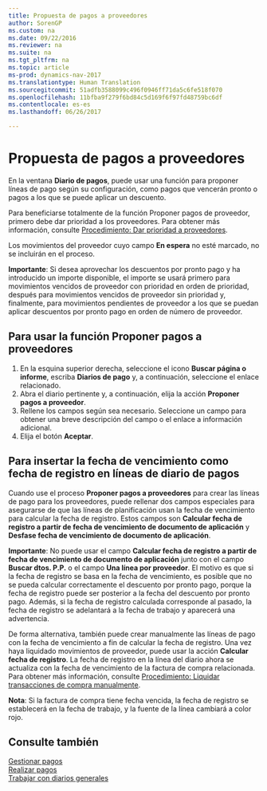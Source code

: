 ```yaml
---
title: Propuesta de pagos a proveedores
author: SorenGP
ms.custom: na
ms.date: 09/22/2016
ms.reviewer: na
ms.suite: na
ms.tgt_pltfrm: na
ms.topic: article
ms-prod: dynamics-nav-2017
ms.translationtype: Human Translation
ms.sourcegitcommit: 51adfb3588099c496f0946ff71da5c6fe518f070
ms.openlocfilehash: 11bfba9f279f6bd84c5d169f6f97fd48759bc6df
ms.contentlocale: es-es
ms.lasthandoff: 06/26/2017

---
```


# <a name="how-to-suggest-vendor-payments"></a>Propuesta de pagos a proveedores
En la ventana **Diario de pagos**, puede usar una función para proponer líneas de pago según su configuración, como pagos que vencerán pronto o pagos a los que se puede aplicar un descuento.

Para beneficiarse totalmente de la función Proponer pagos de proveedor, primero debe dar prioridad a los proveedores. Para obtener más información, consulte [Procedimiento: Dar prioridad a proveedores](purchasing-how-prioritize-vendors.md).

Los movimientos del proveedor cuyo campo **En espera** no esté marcado, no se incluirán en el proceso.  

**Importante**: Si desea aprovechar los descuentos por pronto pago y ha introducido un importe disponible, el importe se usará primero para movimientos vencidos de proveedor con prioridad en orden de prioridad, después para movimientos vencidos de proveedor sin prioridad y, finalmente, para movimientos pendientes de proveedor a los que se puedan aplicar descuentos por pronto pago en orden de número de proveedor.

## <a name="to-use-the-suggest-vendor-payments-function"></a>Para usar la función Proponer pagos a proveedores
1. En la esquina superior derecha, seleccione el icono **Buscar página o informe**, escriba **Diarios de pago** y, a continuación, seleccione el enlace relacionado.
2. Abra el diario pertinente y, a continuación, elija la acción **Proponer pagos a proveedor**.
3. Rellene los campos según sea necesario. Seleccione un campo para obtener una breve descripción del campo o el enlace a información adicional.
4. Elija el botón **Aceptar**.

## <a name="to-insert-the-due-date-as-posting-date-on-payment-journal-lines"></a>Para insertar la fecha de vencimiento como fecha de registro en líneas de diario de pagos
Cuando use el proceso **Proponer pagos a proveedores** para crear las líneas de pago para los proveedores, puede rellenar dos campos especiales para asegurarse de que las líneas de planificación usan la fecha de vencimiento para calcular la fecha de registro. Estos campos son **Calcular fecha de registro a partir de fecha de vencimiento de documento de aplicación** y **Desfase fecha de vencimiento de documento de aplicación**.

**Importante**: No puede usar el campo **Calcular fecha de registro a partir de fecha de vencimiento de documento de aplicación** junto con el campo **Buscar dtos. P.P.** o el campo **Una línea por proveedor**. El motivo es que si la fecha de registro se basa en la fecha de vencimiento, es posible que no se pueda calcular correctamente el descuento por pronto pago, porque la fecha de registro puede ser posterior a la fecha del descuento por pronto pago.
Además, si la fecha de registro calculada corresponde al pasado, la fecha de registro se adelantará a la fecha de trabajo y aparecerá una advertencia.

De forma alternativa, también puede crear manualmente las líneas de pago con la fecha de vencimiento a fin de calcular la fecha de registro. Una vez haya liquidado movimientos de proveedor, puede usar la acción **Calcular fecha de registro**. La fecha de registro en la línea del diario ahora se actualiza con la fecha de vencimiento de la factura de compra relacionada. Para obtener más información, consulte [Procedimiento: Liquidar transacciones de compra manualmente](payables-how-apply-purchase-transactions-manually.md).  

**Nota**: Si la factura de compra tiene fecha vencida, la fecha de registro se establecerá en la fecha de trabajo, y la fuente de la línea cambiará a color rojo.

## <a name="see-also"></a>Consulte también
[Gestionar pagos](payables-manage-payables.md)  
[Realizar pagos](payables-make-payments.md)  
[Trabajar con diarios generales](ui-work-general-journals.md)

